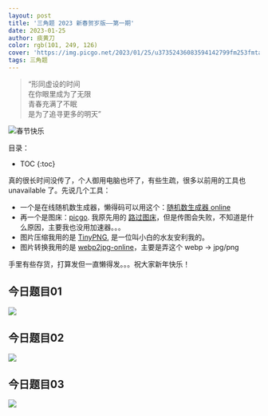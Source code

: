 ```yaml
---
layout: post
title: '三角题 2023 新春贺岁版——第一期'
date: 2023-01-25
author: 痰黄刀
color: rgb(101, 249, 126)
cover: 'https://img.picgo.net/2023/01/25/u37352436083594142799fm253fmtautoapp120fJPEG7dd28106e202c96c.png'
tags: 三角题
---
```


> “形同虚设的时间<br/>在你眼里成为了无限<br/>青春充满了不眠<br/>是为了追寻更多的明天”

<img src="https://img.picgo.net/2023/01/25/u37352436083594142799fm253fmtautoapp120fJPEG7dd28106e202c96c.png" alt="春节快乐" border="0" />

目录：

* TOC
{:toc}

真的很长时间没传了，个人御用电脑也坏了，有些生疏，很多以前用的工具也 unavailable 了。先说几个工具：

* 一个是在线随机数生成器，懒得码可以用这个：[随机数生成器 online](https://random.buyaocha.com/)
* 再一个是图床：[picgo](https://www.picgo.net/). 我原先用的 [路过图床](https://imgse.com/)，但是传图会失败，不知道是什么原因，主要我也没用加速器。。。
* 图片压缩我用的是 [TinyPNG](tinypng.com), 是一位叫小白的水友安利我的。
* 图片转换我用的是 [webp2jpg-online](https://imagestool.com/webp2jpg-online/)，主要是弄这个 webp → jpg/png

手里有些存货，打算发但一直懒得发。。。祝大家新年快乐！

## 今日题目01

![](https://img.picgo.net/2023/01/24/1cac825c92151dd7b.jpeg)

## 今日题目02

![](https://img.picgo.net/2023/01/24/262f8f9210c5ded0f.jpeg)

## 今日题目03

![](https://img.picgo.net/2023/01/24/3966286394dce14cd.jpeg)
